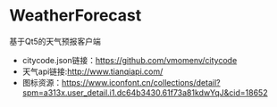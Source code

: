 # WeatherForecast
基于Qt5的天气预报客户端
* citycode.json链接：https://github.com/vmomenv/citycode
* 天气api链接:http://www.tianqiapi.com/
* 图标资源：https://www.iconfont.cn/collections/detail?spm=a313x.user_detail.i1.dc64b3430.61f73a81kdwYqJ&cid=18652
